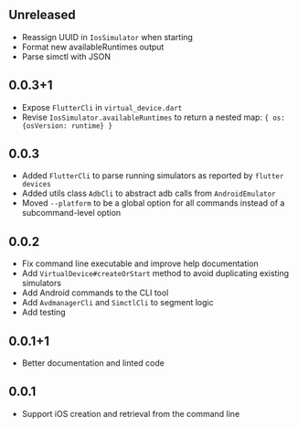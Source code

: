 ## Unreleased

* Reassign UUID in `IosSimulator` when starting
* Format new availableRuntimes output
* Parse simctl with JSON

## 0.0.3+1

* Expose `FlutterCli` in `virtual_device.dart`
* Revise `IosSimulator.availableRuntimes` to return a nested map: `{ os: {osVersion: runtime} }`

## 0.0.3

* Added `FlutterCli` to parse running simulators as reported by `flutter devices`
* Added utils class `AdbCli` to abstract adb calls from `AndroidEmulator`
* Moved `--platform` to be a global option for all commands instead of a subcommand-level option

## 0.0.2

* Fix command line executable and improve help documentation
* Add `VirtualDevice#createOrStart` method to avoid duplicating existing simulators
* Add Android commands to the CLI tool
* Add `AvdmanagerCli` and `SimctlCli` to segment logic
* Add testing

## 0.0.1+1

* Better documentation and linted code

## 0.0.1

* Support iOS creation and retrieval from the command line
